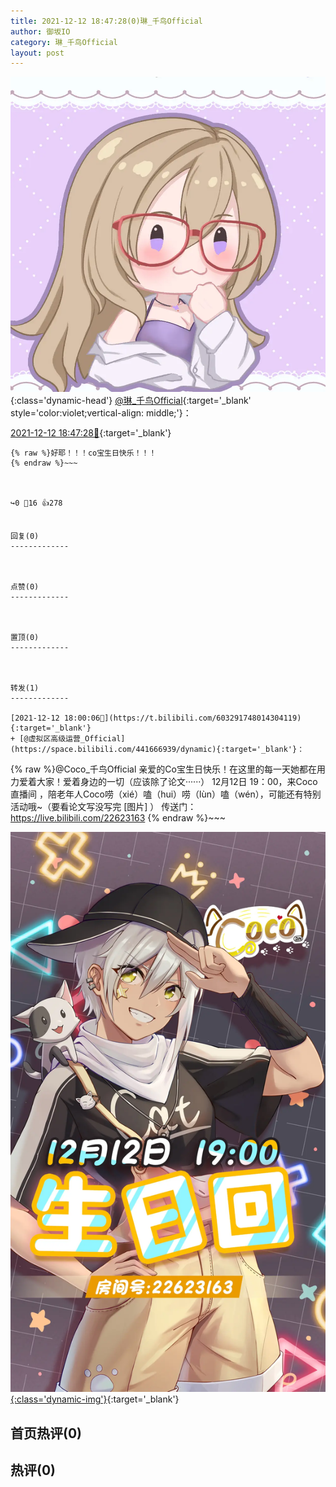 ```yaml
---
title: 2021-12-12 18:47:28(0)琳_千鸟Official
author: 御坂IO
category: 琳_千鸟Official
layout: post
---
```


![img](/images/c0a88f85ebd0d056f37b114e0748e69556c8b488.jpg){:class='dynamic-head'}
[@琳_千鸟Official](https://space.bilibili.com/1620923329/dynamic){:target='_blank' style='color:violet;vertical-align: middle;'}：

[2021-12-12 18:47:28🔗](https://t.bilibili.com/603303954308298622){:target='_blank'}

~~~
{% raw %}好耶！！！co宝生日快乐！！！
{% endraw %}~~~



↪️0 💬16 👍278


回复(0)
-------------



点赞(0)
-------------



置顶(0)
-------------



转发(1)
-------------

[2021-12-12 18:00:06🔗](https://t.bilibili.com/603291748014304119){:target='_blank'}
+ [@虚拟区高级运营_Official](https://space.bilibili.com/441666939/dynamic){:target='_blank'}：
~~~
{% raw %}@Coco_千鸟Official 亲爱的Co宝生日快乐！在这里的每一天她都在用力爱着大家！爱着身边的一切（应该除了论文······）
12月12日 19：00，来Coco直播间 ，陪老年人Coco唠（xié）嗑（hui）唠（lùn）嗑（wén），可能还有特别活动哦~（要看论文写没写完 [图片] ）
传送门：https://live.bilibili.com/22623163 
{% endraw %}~~~


[![img](/images/888220eb7e12e1227573ef80bc6617faf0c6828f.jpg){:class='dynamic-img'}](/images/888220eb7e12e1227573ef80bc6617faf0c6828f.jpg){:target='_blank'}




首页热评(0)
-------------



热评(0)
-------------



